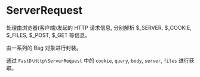 # ServerRequest

处理由浏览器(客户端)发起的 HTTP 请求信息, 分别解析 $_SERVER, $_COOKIE, $_FILES, $_POST, $_GET 等信息。

由一系列的 Bag 对象进行封装。

通过 `FastD\Http\ServerRequest` 中的 `cookie`, `query`, `body`, `server`, `files` 进行获取。